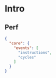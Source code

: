# Intro

## Perf


```json
{
  "core": {
    "events": [
      "instructions",
      "cycles"
    ]
  }
}
```